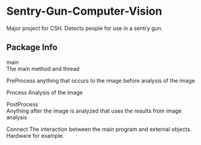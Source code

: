 Sentry-Gun-Computer-Vision
==========================

Major project for CSH. Detects people for use in a sentry gun.

Package Info
------------
main  
The main method and thread  
  
PreProcess
anything that occurs to the image before analysis of the image  
  
Process
Analysis of the image  
  
PostProcess  
Anything after the image is analyzed that uses the results from image analysis  
  
Connect
The interaction between the main program and external objects. Hardware for example.  


